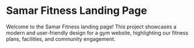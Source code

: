 # Samar Fitness Landing Page

Welcome to the Samar Fitness landing page! This project showcases a modern and user-friendly design for a gym website, highlighting our fitness plans, facilities, and community engagement.
